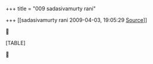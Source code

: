 +++
title = "009 sadasivamurty rani"

+++
[[sadasivamurty rani	2009-04-03, 19:05:29 [Source](https://groups.google.com/g/bvparishat/c/eNQHb7klnAs)]]





[TABLE]



